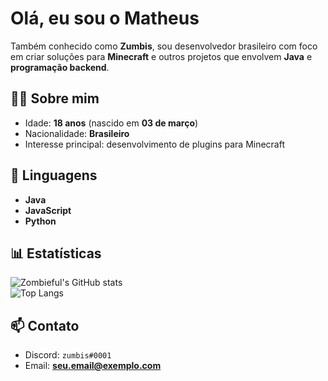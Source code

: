 # Olá, eu sou o Matheus  

Também conhecido como **Zumbis**, sou desenvolvedor brasileiro com foco em criar soluções para **Minecraft** e outros projetos que envolvem **Java** e **programação backend**.  

## 👨‍💻 Sobre mim
- Idade: **18 anos** (nascido em **03 de março**)  
- Nacionalidade: **Brasileiro**  
- Interesse principal: desenvolvimento de plugins para Minecraft  

## 🔧 Linguagens
- **Java**  
- **JavaScript**  
- **Python**  

## 📊 Estatísticas
![Zombieful's GitHub stats](https://github-readme-stats.vercel.app/api?username=Zombieful&show_icons=true&theme=github_dark&hide_border=true)  
![Top Langs](https://github-readme-stats.vercel.app/api/top-langs/?username=Zombieful&layout=compact&theme=github_dark&hide_border=true)  

## 📫 Contato
- Discord: `zumbis#0001`  
- Email: **seu.email@exemplo.com**

